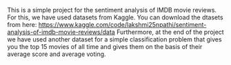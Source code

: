 This is a simple project for the sentiment analysis of IMDB movie reviews. For this, we have used datasets from Kaggle. 
You can download the dtasets from here: https://www.kaggle.com/code/lakshmi25npathi/sentiment-analysis-of-imdb-movie-reviews/data
Furthermore, at the end of the project we have used another dataset for a simple classification problem that gives you the top 15 movies of all time and gives them on the basis of their average score and average voting.
